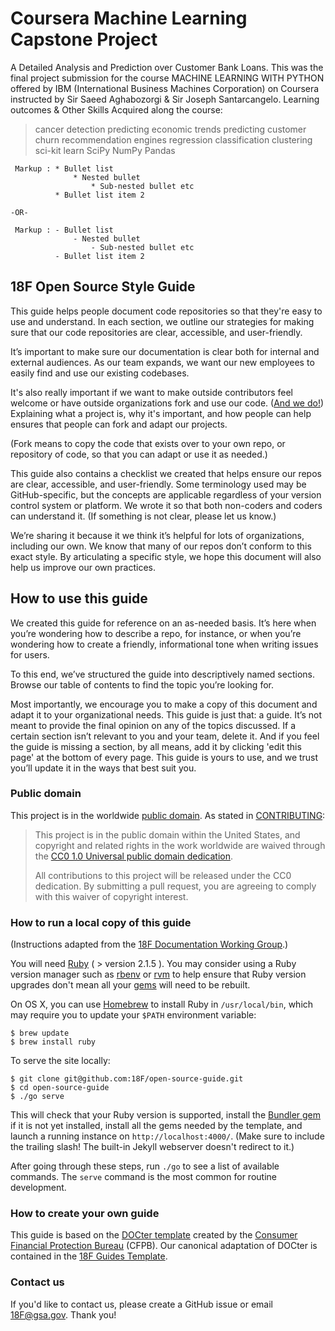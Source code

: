 # Coursera Machine Learning Capstone Project
A Detailed Analysis and Prediction over Customer Bank Loans. This was the final project submission for the course MACHINE LEARNING WITH PYTHON offered by IBM (International Business Machines Corporation) on Coursera instructed by Sir Saeed Aghabozorgi & Sir Joseph Santarcangelo.
Learning outcomes & Other Skills Acquired along the course:
>cancer detection
>predicting economic trends
>predicting customer churn
>recommendation engines
>regression
>classification
>clustering
>sci-kit learn
>SciPy
>NumPy
>Pandas

~~~
 Markup : * Bullet list
              * Nested bullet
                  * Sub-nested bullet etc
          * Bullet list item 2

-OR-

 Markup : - Bullet list
              - Nested bullet
                  - Sub-nested bullet etc
          - Bullet list item 2 
~~~

## 18F Open Source Style Guide


This guide helps people document code repositories so that they're easy to use and understand. In each section, we outline our strategies for making sure that our code repositories are clear, accessible, and user-friendly.

It’s important to make sure our documentation is clear both for internal and external audiences. As our team expands, we want our new employees to easily find and use our existing codebases.

It's also really important if we want to make outside contributors feel welcome or have outside organizations fork and use our code. ([And we do!](https://github.com/18F/open-source-policy/blob/master/policy.md)) Explaining what a project is, why it's important, and how people can help ensures that people can fork and adapt our projects.

(Fork means to copy the code that exists over to your own repo, or repository of code, so that you can adapt or use it as needed.)

This guide also contains a checklist we created that helps ensure our repos are clear, accessible, and user-friendly. Some terminology used may be GitHub-specific, but the concepts are applicable regardless of your version control system or platform. We wrote it so that both non-coders and coders can understand it. (If something is not clear, please let us know.)

We’re sharing it because it we think it’s helpful for lots of organizations, including our own. We know that many of our repos don’t conform to this exact style. By articulating a specific style, we hope this document will also help us improve our own practices.


## How to use this guide

We created this guide for reference on an as-needed basis. It’s here when you’re wondering how to describe a repo, for instance, or when you’re wondering how to create a friendly, informational tone when writing issues for users.

To this end, we’ve structured the guide into descriptively named sections. Browse our table of contents to find the topic you’re looking for.

Most importantly, we encourage you to make a copy of this document and adapt it to your organizational needs. This guide is just that: a guide. It’s not meant to provide the final opinion on any of the topics discussed. If a certain section isn’t relevant to you and your team, delete it. And if you feel the guide is missing a section, by all means, add it by clicking 'edit this page' at the bottom of every page. This guide is yours to use, and we trust you’ll update it in the ways that best suit you.


### Public domain

This project is in the worldwide [public domain](LICENSE.md). As stated in [CONTRIBUTING](CONTRIBUTING.md):

> This project is in the public domain within the United States, and copyright and related rights in the work worldwide are waived through the [CC0 1.0 Universal public domain dedication](https://creativecommons.org/publicdomain/zero/1.0/).
>
> All contributions to this project will be released under the CC0
>dedication. By submitting a pull request, you are agreeing to comply
>with this waiver of copyright interest.


### How to run a local copy of this guide

(Instructions adapted from the [18F Documentation Working Group](https://github.com/18F/wg-documentation).)

You will need [Ruby](https://www.ruby-lang.org) ( > version 2.1.5 ). You may
consider using a Ruby version manager such as
[rbenv](https://github.com/sstephenson/rbenv) or [rvm](https://rvm.io/) to
help ensure that Ruby version upgrades don't mean all your
[gems](https://rubygems.org/) will need to be rebuilt.

On OS X, you can use [Homebrew](http://brew.sh/) to install Ruby in
`/usr/local/bin`, which may require you to update your `$PATH` environment
variable:

```shell
$ brew update
$ brew install ruby
```

To serve the site locally:

```shell
$ git clone git@github.com:18F/open-source-guide.git
$ cd open-source-guide
$ ./go serve
```

This will check that your Ruby version is supported, install the [Bundler
gem](http://bundler.io/) if it is not yet installed, install all the gems
needed by the template, and launch a running instance on
`http://localhost:4000/`. (Make sure to include the trailing
slash! The built-in Jekyll webserver doesn't redirect to it.)

After going through these steps, run `./go` to see a list of available
commands. The `serve` command is the most common for routine development.


### How to create your own guide

This guide is based on the [DOCter template](https://github.com/cfpb/DOCter) created by the
[Consumer Financial Protection Bureau](http://www.consumerfinance.gov/) (CFPB). Our canonical
adaptation of DOCter is contained in the [18F Guides Template](https://pages.18f.gov/guides-template/).


### Contact us

If you'd like to contact us, please create a GitHub issue or email 18F@gsa.gov. Thank you!
